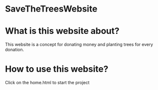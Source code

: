 # SaveTheTreesWebsite
<h1> What is this website about? </h1>
<p>This website is a concept for donating money and planting trees for every donation. </p>

<h1> How to use this website? </h1>
<p> Click on the home.html to start the project </p>
